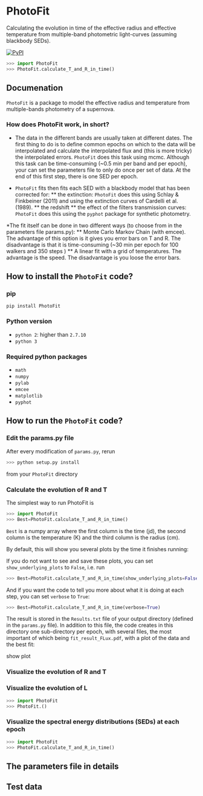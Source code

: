 # PhotoFit
Calculating the evolution in time of the effective radius and effective temperature from multiple-band photometric light-curves (assuming blackbody SEDs).

[![PyPI](https://img.shields.io/pypi/v/SLAB-Diffusion.svg?style=flat-square)](https://pypi.python.org/pypi/SLAB-Diffusion)

```python
>>> import PhotoFit
>>> PhotoFit.calculate_T_and_R_in_time()
```

## Documenation

`PhotoFit` is a package to model the effective radius and temperature from multiple-bands photometry of a supernova.

### How does PhotoFit work, in short?

* The data in the different bands are usually taken at different dates. The first thing to do is to define common epochs on which to
the data will be interpolated and calculate the interpolated flux and (this is more tricky) the interpolated errors. `PhotoFit` does this task using mcmc.
Although this task can be time-consuming (~0.5 min per band and per epoch), your can set the parameters file to only do once per set of data.
At the end of this first step, there is one SED per epoch.

* `PhotoFit` fits then fits each SED with a blackbody model that has been corrected for:
** the extinction: `PhotoFit` does this using Schlay & Finkbeiner (2011) and using the extinction curves of Cardelli et al. (1989).
** the redshift
** the effect of the filters transmission curves: `PhotoFit` does this using the `pyphot` package for synthetic photometry.

*The fit itself can be done in two different ways (to choose from in the parameters file params.py):
** Monte Carlo Markov Chain (with emcee). The advantage of this option is it gives you error bars on T and R. The disadvantage is that it is time-consuming
(~30 min per epoch for 100 walkers and 350 steps )
** A linear fit with a grid of temperatures. The advantage is the speed. The disadvantage is you loose the error bars.

## How to install the `PhotoFit` code?

### pip

`pip install PhotoFit`

### Python version
* `python 2`: higher than `2.7.10`
* `python 3`

### Required python packages
* `math`
* `numpy`
* `pylab`
* `emcee`
* `matplotlib`
* `pyphot`

## How to run the `PhotoFit` code?

### Edit the params.py file

After every modification of `params.py`, rerun

```python
>>> python setup.py install
```
from your `PhotoFit` directory

### Calculate the evolution of R and T

The simplest way to run PhotoFit is
```python
>>> import PhotoFit
>>> Best=PhotoFit.calculate_T_and_R_in_time()
```
`Best` is a numpy array where the first column is the time (jd), the second column is the temperature (K) and the third column is the radius (cm).

By default, this will show you several plots by the time it finishes running:

If you do not want to see and save these plots, you can set `show_underlying_plots` to `False`, i.e. run

```python
>>> Best=PhotoFit.calculate_T_and_R_in_time(show_underlying_plots=False)
```
And if you want the code to tell you more about what it is doing at each step, you can set `verbose` to `True`:

```python
>>> Best=PhotoFit.calculate_T_and_R_in_time(verbose=True)
```
The result is stored in the `Results.txt` file of your output directory (defined in the `params.py` file). In addition to this file, the code
creates in this directory one sub-directory per epoch, with several files, the most important of which being `fit_result_FLux.pdf`, with a plot of
the data and the best fit:

show plot


### Visualize the evolution of R and T

### Visualize the evolution of L

```python
>>> import PhotoFit
>>> PhotoFit.()
```

### Visualize the spectral energy distributions (SEDs) at each epoch

```python
>>> import PhotoFit
>>> PhotoFit.calculate_T_and_R_in_time()
```


## The parameters file in details

## Test data




